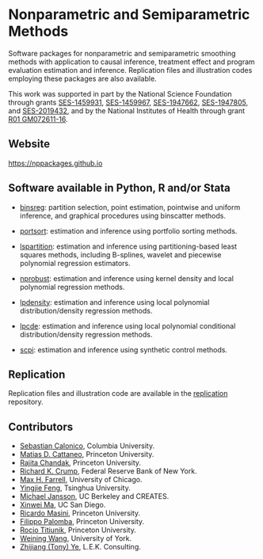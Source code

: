 # Nonparametric and Semiparametric Methods

Software packages for nonparametric and semiparametric smoothing methods with application to causal inference, treatment effect and program evaluation estimation and inference. Replication files and illustration codes employing these packages are also available. 

This work was supported in part by the National Science Foundation through grants [SES-1459931](https://www.nsf.gov/awardsearch/showAward?AWD_ID=1459931), [SES-1459967](https://www.nsf.gov/awardsearch/showAward?AWD_ID=1459967), [SES-1947662](https://www.nsf.gov/awardsearch/showAward?AWD_ID=1947662), [SES-1947805](https://www.nsf.gov/awardsearch/showAward?AWD_ID=1947805), and [SES-2019432](https://www.nsf.gov/awardsearch/showAward?AWD_ID=2019432), and by the National Institutes of Health through grant [R01 GM072611-16](https://reporter.nih.gov/project-details/10093056).

## Website

https://nppackages.github.io

## Software available in Python, R and/or Stata

- [binsreg](https://nppackages.github.io/binsreg): partition selection, point estimation, pointwise and uniform inference, and graphical procedures using binscatter methods.
- [portsort](https://nppackages.github.io/portsort): estimation and inference using portfolio sorting methods.
- [lspartition](https://nppackages.github.io/lspartition): estimation and inference using partitioning-based least squares methods, including B-splines, wavelet and piecewise polynomial regression estimators.

- [nprobust](https://nppackages.github.io/nprobust): estimation and inference using kernel density and local polynomial regression methods.
- [lpdensity](https://nppackages.github.io/lpdensity): estimation and inference using local polynomial distribution/density regression methods.
- [lpcde](https://nppackages.github.io/lpcde): estimation and inference using local polynomial conditional distribution/density regression methods.

- [scpi](https://nppackages.github.io/scpi): estimation and inference using synthetic control methods.

## Replication

Replication files and illustration code are available in the [replication](https://github.com/nppackages-replication) repository.

## Contributors

- [Sebastian Calonico](https://sites.google.com/site/scalonico), Columbia University.
- [Matias D. Cattaneo](https://cattaneo.princeton.edu), Princeton University.
- [Rajita Chandak](https://rajitachandak.github.io), Princeton University.
- [Richard K. Crump](https://www.newyorkfed.org/research/economists/crump), Federal Reserve Bank of New York.
- [Max H. Farrell](https://maxhfarrell.com/), University of Chicago.
- [Yingjie Feng](https://sites.google.com/site/yingjieum), Tsinghua University.
- [Michael Jansson](http://www.econ.berkeley.edu/~mjansson/index.html), UC Berkeley and CREATES.
- [Xinwei Ma](https://sites.google.com/view/xinweima), UC San Diego.
- [Ricardo Masini](https://masini.princeton.edu), Princeton University.
- [Filippo Palomba](https://filippopalomba.github.io/), Princeton University.
- [Rocio Titiunik](https://scholar.princeton.edu/titiunik), Princeton University.
- [Weining Wang](https://sites.google.com/site/weiningwanghu/home), University of York.
- [Zhijiang (Tony) Ye](https://www.linkedin.com/in/tony-ye/), L.E.K. Consulting.

<br><br>

